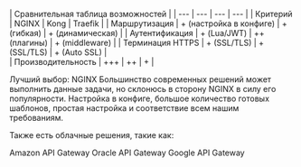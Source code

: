 | Сравнительная таблица возможностей |
| --- | --- | --- | --- |
| Критерий           | NGINX                   |	Kong	        | Traefik	         |
| Маршрутизация      |	+ (настройка в конфиге) |	+ (гибкая)   | + (динамическая)	|
| Аутентификация     |	+ (Lua/JWT)             |	++ (плагины) |	+ (middleware)	  |
| Терминация HTTPS   |	+ (SSL/TLS)             |	+ (SSL/TLS)  | 	+ (Auto SSL)    |	
| Производительность |	+++                     | 	++          |	               + |

Лучший выбор: NGINX
Большинство современных решений может выполнить данные задачи, но склонюсь в сторону NGINX в силу его популярности. Настройка в конфиге, большое количество готовых шаблонов, простая настройка и соответствие всем нашим требованиям. 

 Также есть облачные решения, такие как:

Amazon API Gateway
Oracle API Gateway
Google API Gateway
